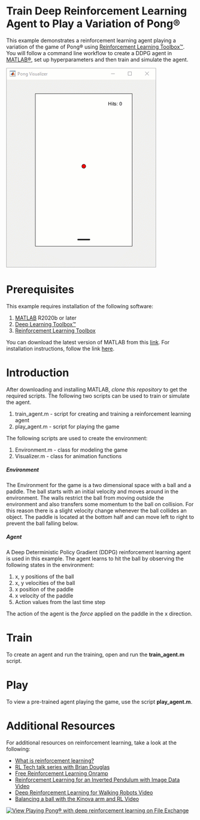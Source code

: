 # Train Deep Reinforcement Learning Agent to Play a Variation of Pong&reg;
This example demonstrates a reinforcement learning agent playing a variation of the game of Pong&reg; using [Reinforcement Learning Toolbox&trade;](https://www.mathworks.com/products/reinforcement-learning.html). You will follow a command line workflow to create a DDPG agent in [MATLAB&reg;](https://www.mathworks.com/products/matlab.html), set up hyperparameters and then train and simulate the agent.

![Anim](./anim.gif)

# Prerequisites
This example requires installation of the following software:
1. [MATLAB](https://www.mathworks.com/products/matlab.html) R2020b or later
2. [Deep Learning Toolbox&trade;](https://www.mathworks.com/products/deep-learning.html)
3. [Reinforcement Learning Toolbox](https://www.mathworks.com/products/reinforcement-learning.html)

You can download the latest version of MATLAB from this [link](https://www.mathworks.com/downloads/). For installation instructions, follow the link [here](https://www.mathworks.com/help/install/install-products.html).

# Introduction
After downloading and installing MATLAB, _clone this repository_ to get the required scripts. The following two scripts can be used to train or simulate the agent.

1. train_agent.m - script for creating and training a reinforcement learning agent
2. play_agent.m - script for playing the game

The following scripts are used to create the environment:
1. Environment.m - class for modeling the game
2. Visualizer.m - class for animation functions

##### Environment
The Environment for the game is a two dimensional space with a ball and a paddle. The ball starts with an initial velocity and moves around in the environment. The walls restrict the ball from moving outside the environment and also transfers some momentum to the ball on collision. For this reason there is a slight velocity change whenever the ball collides an object. The paddle is located at the bottom half and can move left to right to prevent the ball falling below.

##### Agent
A Deep Deterministic Policy Gradient (DDPG) reinforcement learning agent is used in this example. The agent learns to hit the ball by observing the following states in the environment:
1. x, y positions of the ball
2. x, y velocities of the ball
3. x position of the paddle
4. x velocity of the paddle
5. Action values from the last time step

The action of the agent is the _force_ applied on the paddle in the x direction.

# Train
To create an agent and run the training, open and run the **train_agent.m** script.

# Play
To view a pre-trained agent playing the game, use the script **play_agent.m**.

# Additional Resources
For additional resources on reinforcement learning, take a look at the following:
- [What is reinforcement learning?](https://www.mathworks.com/discovery/reinforcement-learning.html)
- [RL Tech talk series with Brian Douglas](https://www.mathworks.com/videos/series/reinforcement-learning.html)
- [Free Reinforcement Learning Onramp](https://www.mathworks.com/learn/tutorials/reinforcement-learning-onramp.html)
- [Reinforcement Learning for an Inverted Pendulum with Image Data Video](https://www.mathworks.com/videos/reinforcement-learning-for-an-inverted-pendulum-with-image-data-1549467410890.html?s_tid=srchtitle)
- [Deep Reinforcement Learning for Walking Robots Video](https://www.mathworks.com/videos/deep-reinforcement-learning-for-walking-robots--1551449152203.html?s_tid=srchtitle)
- [Balancing a ball with the Kinova arm and RL Video](https://www.mathworks.com/videos/reinforcement-learning-for-ball-balancing-using-a-robot-manipulator-1603362605395.html?s_tid=srchtitle)


[![View Playing Pong® with deep reinforcement learning on File Exchange](https://www.mathworks.com/matlabcentral/images/matlab-file-exchange.svg)](https://www.mathworks.com/matlabcentral/fileexchange/87939-playing-pong-with-deep-reinforcement-learning)


